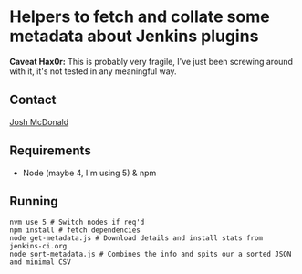 # Helpers to fetch and collate some metadata about Jenkins plugins

**Caveat Hax0r:** This is probably very fragile, I've just been screwing around with it, it's not
tested in any meaningful way.

## Contact
[Josh McDonald](mailto:jmcdonald@cloudbees.com)


## Requirements
* Node (maybe 4, I'm using 5) & npm

## Running

    nvm use 5 # Switch nodes if req'd
    npm install # fetch dependencies
    node get-metadata.js # Download details and install stats from jenkins-ci.org
    node sort-metadata.js # Combines the info and spits our a sorted JSON and minimal CSV